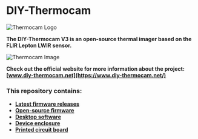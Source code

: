 # DIY-Thermocam

![Thermocam Logo](https://www.diy-thermocam.net/images/website/logo_text.png)

**The DIY-Thermocam V3 is an open-source thermal imager based on the FLIR Lepton LWIR sensor.**

![Thermocam Image](https://www.diy-thermocam.net/images/device/inner.png)

**Check out the official website for more information about the project: [www.diy-thermocam.net](https://www.diy-thermocam.net/)**

### This repository contains:

- **[Latest firmware releases](https://github.com/maxritter/diy-thermocam/releases)**
- **[Open-source firmware](https://github.com/maxritter/diy-thermocam/tree/master/firmware)**
- **[Desktop software](https://github.com/maxritter/diy-thermocam/tree/master/software)** 
- **[Device enclosure](https://github.com/maxritter/diy-thermocam/tree/master/enclosure)**
- **[Printed circuit board](https://github.com/maxritter/diy-thermocam/tree/master/pcb)**
